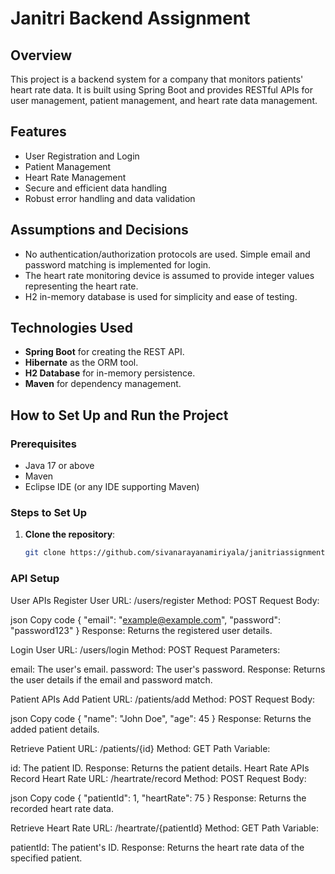 # Janitri Backend Assignment

## Overview
This project is a backend system for a company that monitors patients' heart rate data. It is built using Spring Boot and provides RESTful APIs for user management, patient management, and heart rate data management.

## Features
- User Registration and Login
- Patient Management
- Heart Rate Management
- Secure and efficient data handling
- Robust error handling and data validation

## Assumptions and Decisions
- No authentication/authorization protocols are used. Simple email and password matching is implemented for login.
- The heart rate monitoring device is assumed to provide integer values representing the heart rate.
- H2 in-memory database is used for simplicity and ease of testing.

## Technologies Used
- **Spring Boot** for creating the REST API.
- **Hibernate** as the ORM tool.
- **H2 Database** for in-memory persistence.
- **Maven** for dependency management.

## How to Set Up and Run the Project

### Prerequisites
- Java 17 or above
- Maven
- Eclipse IDE (or any IDE supporting Maven)

### Steps to Set Up

1. **Clone the repository**:
   ```bash
   git clone https://github.com/sivanarayanamiriyala/janitriassignment

### API Setup

User APIs
Register User
URL: /users/register
Method: POST
Request Body:

json
Copy code
{
  "email": "example@example.com",
  "password": "password123"
}
Response: Returns the registered user details.

Login User
URL: /users/login
Method: POST
Request Parameters:

email: The user's email.
password: The user's password. Response: Returns the user details if the email and password match.

Patient APIs
Add Patient
URL: /patients/add
Method: POST
Request Body:

json
Copy code
{
  "name": "John Doe",
  "age": 45
}
Response: Returns the added patient details.

Retrieve Patient
URL: /patients/{id}
Method: GET
Path Variable:

id: The patient ID.
Response: Returns the patient details.
Heart Rate APIs
Record Heart Rate
URL: /heartrate/record
Method: POST
Request Body:

json
Copy code
{
  "patientId": 1,
  "heartRate": 75
}
Response: Returns the recorded heart rate data.

Retrieve Heart Rate
URL: /heartrate/{patientId}
Method: GET
Path Variable:

patientId: The patient's ID.
Response: Returns the heart rate data of the specified patient.